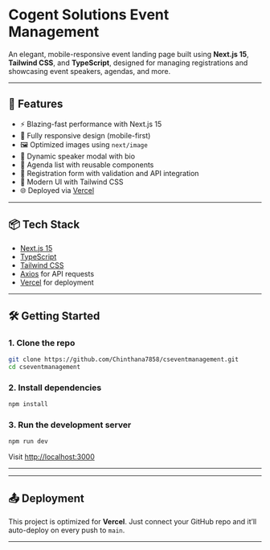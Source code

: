 # Cogent Solutions Event Management

An elegant, mobile-responsive event landing page built using **Next.js 15**, **Tailwind CSS**, and **TypeScript**, designed for managing registrations and showcasing event speakers, agendas, and more.


---

## 🚀 Features

- ⚡ Blazing-fast performance with Next.js 15
- 📱 Fully responsive design (mobile-first)
- 🖼️ Optimized images using `next/image`
- 🎤 Dynamic speaker modal with bio
- 📅 Agenda list with reusable components
- 📝 Registration form with validation and API integration
- 🎨 Modern UI with Tailwind CSS
- 🌐 Deployed via [Vercel](https://cseventmanagement.vercel.app/)

---

## 📦 Tech Stack

- [Next.js 15](https://nextjs.org/)
- [TypeScript](https://www.typescriptlang.org/)
- [Tailwind CSS](https://tailwindcss.com/)
- [Axios](https://axios-http.com/) for API requests
- [Vercel](https://vercel.com/) for deployment

---

## 🛠️ Getting Started

### 1. Clone the repo

```bash
git clone https://github.com/Chinthana7858/cseventmanagement.git
cd cseventmanagement
```

### 2. Install dependencies

```bash
npm install
```

### 3. Run the development server

```bash
npm run dev
```

Visit [http://localhost:3000](http://localhost:3000)

---


---

## 📤 Deployment

This project is optimized for **Vercel**. Just connect your GitHub repo and it’ll auto-deploy on every push to `main`.

---
